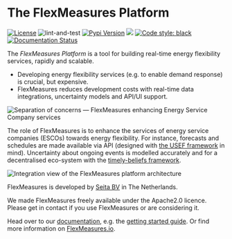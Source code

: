# The FlexMeasures Platform

[![License](https://img.shields.io/github/license/seitabv/flexmeasures?color=blue)](https://github.com/SeitaBV/flexmeasures/blob/main/LICENSE)
![lint-and-test](https://github.com/SeitaBV/flexmeasures/workflows/lint-and-test/badge.svg)
[![Pypi Version](https://img.shields.io/pypi/v/flexmeasures.svg)](https://pypi.python.org/pypi/flexmeasures)
[![](https://img.shields.io/badge/python-3.6+-blue.svg)](https://www.python.org/downloads/)
[![Code style: black](https://img.shields.io/badge/code%20style-black-000000.svg)](https://github.com/psf/black)
[![Documentation Status](https://readthedocs.org/projects/flexmeasures/badge/?version=latest)](https://flexmeasures.readthedocs.io/en/latest/?badge=latest)

The *FlexMeasures Platform* is a tool for building real-time energy flexibility services, rapidly and scalable. 

- Developing energy flexibility services (e.g. to enable demand response) is crucial, but expensive.
- FlexMeasures reduces development costs with real-time data integrations, uncertainty models and API/UI support.

![Separation of concerns ― FlexMeasures enhancing Energy Service Company services](https://raw.githubusercontent.com/SeitaBV/screenshots/main/architecture/SeparationOfConcerns.png)


The role of FlexMeasures is to enhance the services of energy service companies (ESCOs) towards energy flexibility. For instance, forecasts and schedules are made available via API (designed with [the USEF framework](https://usef.energy) in mind). Uncertainty about ongoing events is modelled accurately and for a decentralised eco-system with the [timely-beliefs framework](https://github.com/SeitaBV/timely-beliefs).

![Integration view of the FlexMeasures platform architecture](https://raw.githubusercontent.com/SeitaBV/screenshots/main/architecture/FlexMeasures-HighLevel.png)

FlexMeasures is developed by [Seita BV](https://www.seita.nl) in The Netherlands.

We made FlexMeasures freely available under the Apache2.0 licence. Please get in contact if you use FlexMeasures or are considering it.

Head over to our [documentation](https://flexmeasures.readthedocs.io), e.g. the [getting started guide](https://flexmeasures.readthedocs.io/en/latest/getting-started.html). Or find more information on [FlexMeasures.io](https://flexmeasures.io).

